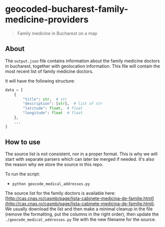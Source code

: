 # geocoded-bucharest-family-medicine-providers

> Family medicine in Bucharest on a map

## About

The `output.json` file contains information about the family medicine doctors in bucharest, together with geolocation information. This file will contain the most recent list of family medicine doctors.

It will have the following structure:

```python
data = [
    {
        "title": str,  # str
        "description": [str],  # list of str
        "latitude": float,  # float
        "longitude": float  # float
    },
    ...
]
```

## How to use

The source list is not consistent, nor in a proper format. This is why we will start with separate parsers which can later be merged if needed. It's also the reason why we store the source in this repo.

To run the script:

- `python geocode_medical_addresses.py`

The source list for the family doctors is available here: [http://cas.cnas.ro/casmb/page/lista-cabinete-medicina-de-familie.html](http://cas.cnas.ro/casmb/page/lista-cabinete-medicina-de-familie.html). We usually download the list and then make a minimal cleanup in the file (remove the formatting, put the columns in the right order), then update the `./geocode_medical_addresses.py` file with the new filename for the source.
